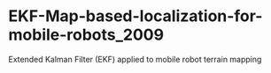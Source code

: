 # EKF-Map-based-localization-for-mobile-robots_2009
Extended Kalman Filter (EKF) applied to mobile robot terrain mapping
